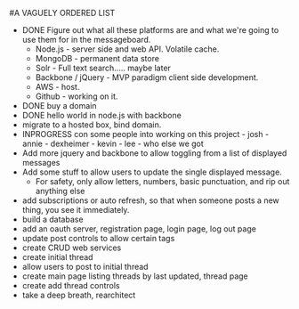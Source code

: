 #A VAGUELY ORDERED LIST
* DONE Figure out what all these platforms are and what we're going to use them for in the messageboard.
	* Node.js - server side and web API.  Volatile cache.
	* MongoDB - permanent data store
	* Solr - Full text search..... maybe later
	* Backbone / jQuery - MVP paradigm client side development.
	* AWS - host. 
	* Github - working on it.
* DONE buy a domain
* DONE hello world in node.js with backbone
* migrate to a hosted box, bind domain. 
* INPROGRESS con some people into working on this project - josh - annie - dexheimer - kevin - lee - who else we got
* Add more jquery and backbone to allow toggling from a list of displayed messages
* Add some stuff to allow users to update the single displayed message.  
	* For safety, only allow letters, numbers, basic punctuation, and rip out anything else
* add subscriptions or auto refresh, so that when someone posts a new thing, you see it immediately.
* build a database
* add an oauth server, registration page, login page, log out page
* update post controls to allow certain tags
* create CRUD web services
* create initial thread
* allow users to post to initial thread
* create main page listing threads by last updated, thread page
* create add thread controls
* take a deep breath, rearchitect
